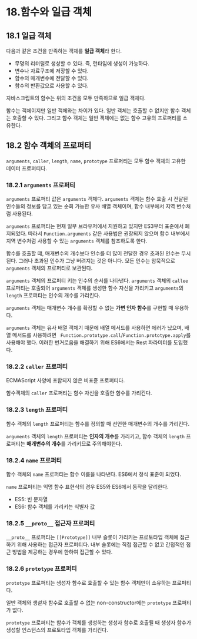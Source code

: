 # 18.함수와 일급 객체

## 18.1 일급 객체

다음과 같은 조건을 만족하는 객체를 **일급 객체**라 한다.

- 무명의 리터럴로 생성할 수 있다. 즉, 런타임에 생성이 가능하다.
- 변수나 자료구조에 저장할 수 있다.
- 함수의 매개변수에 전달할 수 있다.
- 함수의 반환값으로 사용할 수 있다.

자바스크립트의 함수는 위의 조건을 모두 만족하므로 일급 객체다.

함수는 객체이지만 일반 객체와는 차이가 있다. 일반 객체는 호출할 수 없지만 함수 객체는 호출할 수 있다. 그리고 함수 객체는 일반 객체에는 없는 함수 고유의 프로퍼티를 소유한다.

## 18.2 함수 객체의 프로퍼티

`arguments`, `caller`, `length`, `name`, `prototype` 프로퍼티는 모두 함수 객체의 고유한 데이터 프로퍼티다.

### 18.2.1 `arguments` 프로퍼티

`arguments` 프로퍼티 값은 `arguments` 객체다. `arguments` 객체는 함수 호출 시 전달된 인수들의 정보를 담고 있는 순회 가능한 유사 배열 객체이며, 함수 내부에서 지역 변수처럼 사용된다.

`arguments` 프로퍼티는 현재 일부 브라우저에서 지원하고 있지만 ES3부터 표준에서 폐지되었다. 따라서 `Function.arguments` 같은 사용법은 권장되지 않으며 함수 내부에서 지역 변수처럼 사용할 수 있는 `arguments` 객체를 참조하도록 한다.

함수를 호출할 떄, 매개변수의 개수보다 인수를 더 많이 전달한 경우 초과된 인수는 무시된다. 그러나 초과된 인수가 그냥 버려지는 것은 아니다. 모든 인수는 암묵적으로 `arguments` 객체의 프로퍼티로 보관된다.

`arguments` 객체의 프로퍼티 키는 인수의 순서를 나타낸다. `arguments` 객체의 `callee` 프로퍼티는 호출되어 `arguments` 객체를 생성한 함수 자신을 가리키고 `arguments`의 `length` 프로퍼티는 인수의 개수를 가리킨다.

`arguments` 객체는 매개변수 개수를 확정할 수 없는 **가변 인자 함수**를 구현할 때 유용하다.

`arguments` 객체는 유사 배열 객체기 때문에 배열 메서드를 사용하면 에러가 났으며, 배열 메서드를 사용하려면 ` Function.prototype.call`/`Function.prototype.apply`를 사용해야 했다. 이러한 번거로움을 해결하기 위해 ES6에서는 Rest 파라미터를 도입했다.

### 18.2.2 `caller` 프로퍼티

ECMAScript 사양에 포함되지 않은 비표쥰 프로퍼티다.

함수객체의 `caller` 프로퍼티는 함수 자신을 호출한 함수를 가리킨다.

### 18.2.3 `length` 프로퍼티

함수 객체의 `length` 프로퍼티는 함수를 정의할 때 선언한 매개변수의 개수를 가리킨다.

`arguments` 객체의 `length` 프로퍼티는 **인자의 개수**를 가리키고, 함수 객체의 `length` 프로퍼티는 **매개변수의 개수**를 가리키므로 주의해야한다.

### 18.2.4 `name` 프로퍼티

함수 객체의 `name` 프로퍼티는 함수 이름을 나타낸다. ES6에서 정식 표준이 되었다.

`name` 프로퍼티는 익명 함수 표현식의 경우 ES5와 ES6에서 동작을 달리한다.

- ES5: 빈 문자열
- ES6: 함수 객체를 가리키는 식별자 값

### 18.2.5 `__proto__` 접근자 프로퍼티

`__proto__` 프로퍼티는 `[[Prototype]]` 내부 슬롯이 가리키는 프로토타입 객체에 접근하기 위해 사용하는 접근자 프로퍼티다. 내부 슬롯에는 직접 접근할 수 없고 간접적인 접근 방법을 제공하는 경우에 한하여 접근할 수 있다.

### 18.2.6 `prototype` 프로퍼티

`prototype` 프로퍼티는 생성자 함수로 호출할 수 있는 함수 객체만이 소유하는 프로퍼티다.

일반 객체와 생섵자 함수로 호출할 수 없는 non-constructor에는 `prototype` 프로퍼티가 없다.

`prototype` 프로퍼티는 함수가 객체를 생성하는 생성자 함수로 호출될 때 생성자 함수가 생성할 인스턴스의 프로토타입 객체를 가리킨다.
